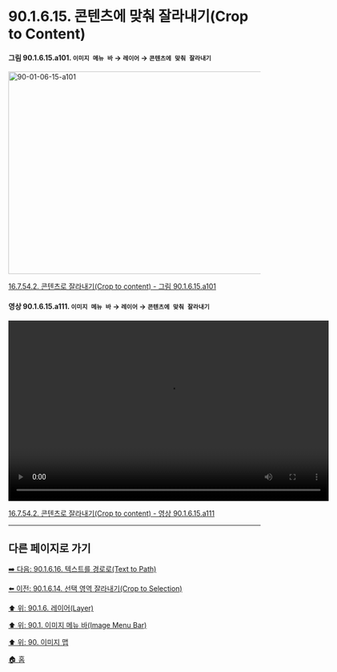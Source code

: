 # 90.1.6.15. 콘텐츠에 맞춰 잘라내기(Crop to Content)

<a id="90-01-06-15-a101"></a>

#### 그림 90.1.6.15.a101. `이미지 메뉴 바` → `레이어` → `콘텐츠에 맞춰 잘라내기`
<img width="849" height="404" alt="90-01-06-15-a101" src="https://github.com/user-attachments/assets/7492a8a5-c209-4c44-b1a2-f75a2e48d0ec" />

[16.7.54.2. 콘텐츠로 잘라내기(Crop to content) - 그림 90.1.6.15.a101](./16-07-54-02-crop_to_content.md#90-01-06-15-a101)

<a id="90-01-06-15-a111"></a>

#### 영상 90.1.6.15.a111. `이미지 메뉴 바` → `레이어` → `콘텐츠에 맞춰 잘라내기`
<video controls="controls" width="640" height="360" src="https://github.com/user-attachments/assets/26ff8dde-7653-4b99-9a33-53dae2b5dd15"></video>

[16.7.54.2. 콘텐츠로 잘라내기(Crop to content) - 영상 90.1.6.15.a111](./16-07-54-02-crop_to_content.md#90-01-06-15-a111)

***

## 다른 페이지로 가기

[➡️ 다음: 90.1.6.16. 텍스트를 경로로(Text to Path)](./90-01-06-16-text_to_path.md)

[⬅️ 이전: 90.1.6.14. 선택 영역 잘라내기(Crop to Selection)](./90-01-06-14-crop_to_selection.md)

[⬆️ 위: 90.1.6. 레이어(Layer)](./90-01-06-00-layer.md)

[⬆️ 위: 90.1. 이미지 메뉴 바(Image Menu Bar)](./90-01-00-image-menu-bar.md)

[⬆️ 위: 90. 이미지 맵](./90-00-image-map.md)

[🏠 홈](./00-home.md)
